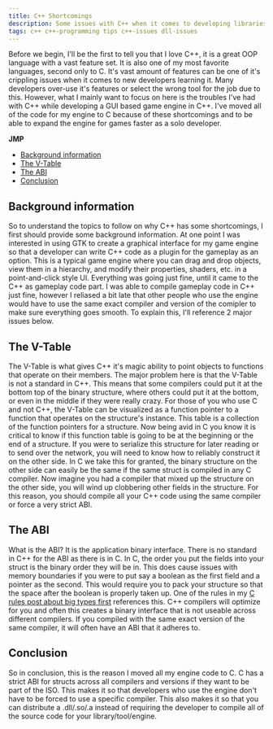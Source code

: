 ```yaml
---
title: C++ Shortcomings
description: Some issues with C++ when it comes to developing libraries that others can use
tags: c++ c++-programming tips c++-issues dll-issues
---
```


Before we begin, I'll be the first to tell you that I love C++, it is a great OOP language with a vast feature set. It is also one of my most favorite languages, second only to C. It's vast amount of features can be one of it's crippling issues when it comes to new developers learning it. Many developers over-use it's features or select the wrong tool for the job due to this. However, what I mainly want to focus on here is the troubles I've had with C++ while developing a GUI based game engine in C++. I've moved all of the code for my engine to C because of these shortcomings and to be able to expand the engine for games faster as a solo developer.

**JMP**
- [Background information](#background-information)
- [The V-Table](#the-v-table)
- [The ABI](#the-abi)
- [Conclusion](#conclusion)


## Background information
So to understand the topics to follow on why C++ has some shortcomings, I first should provide some background information. At one point I was interested in using GTK to create a graphical interface for my game engine so that a developer can write C++ code as a plugin for the gameplay as an option. This is a typical game engine where you can drag and drop objects, view them in a hierarchy, and modify their properties, shaders, etc. in a point-and-click style UI. Everything was going just fine, until it came to the C++ as gameplay code part. I was able to compile gameplay code in C++ just fine, however I reliased a bit late that other people who use the engine would have to use the same exact compiler and version of the comipler to make sure everything goes smooth. To explain this, I'll reference 2 major issues below.

## The V-Table
The V-Table is what gives C++ it's magic ability to point objects to functions that operate on their members. The major problem here is that the V-Table is not a standard in C++. This means that some compilers could put it at the bottom top of the binary structure, where others could put it at the bottom, or even in the middle if they were really crazy. For those of you who use C and not C++, the V-Table can be visualized as a function pointer to a function that operates on the structure's instance. This table is a collection of the function pointers for a structure. Now being avid in C you know it is critical to know if this function table is going to be at the beginning or the end of a structure. If you were to serialize this structure for later reading or to send over the network, you will need to know how to reliably construct it on the other side. In C we take this for granted, the binary structure on the other side can easily be the same if the same struct is compiled in any C compiler. Now imagine you had a compiler that mixed up the structure on the other side, you will wind up clobbering other fields in the structure. For this reason, you should compile all your C++ code using the same compiler or force a very strict ABI.

## The ABI
What is the ABI? It is the application binary interface. There is no standard in C++ for the ABI as there is in C. In C, the order you put the fields into your struct is the binary order they will be in. This does cause issues with memory boundaries if you were to put say a boolean as the first field and a pointer as the second. This would require you to pack your structure so that the space after the boolean is properly taken up. One of the rules in my [C rules post about big types first](brents-c-programming-rules.md#big-types-first) references this. C++ compilers will optimize for you and often this creates a binary interface that is not useable across different compilers. If you compiled with the same exact version of the same compiler, it will often have an ABI that it adheres to.

## Conclusion
So in conclusion, this is the reason I moved all my engine code to C. C has a strict ABI for structs across all compilers and versions if they want to be part of the ISO. This makes it so that developers who use the engine don't have to be forced to use a specific compiler. This also makes it so that you can distribute a .dll/.so/.a instead of requiring the developer to compile all of the source code for your library/tool/engine.
